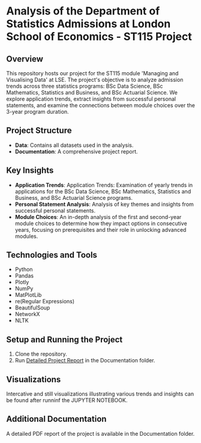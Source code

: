 # Analysis of the Department of Statistics Admissions at London School of Economics - ST115 Project

## Overview
This repository hosts our project for the ST115 module 'Managing and Visualising Data' at LSE. The project's objective is to analyze admission trends across three statistics programs: BSc Data Science, BSc Mathematics, Statistics and Business, and BSc Actuarial Science. We explore application trends, extract insights from successful personal statements, and examine the connections between module choices over the 3-year program duration.

## Project Structure

- **Data**: Contains all datasets used in the analysis.
- **Documentation**: A comprehensive project report.

## Key Insights

- **Application Trends**: Application Trends: Examination of yearly trends in applications for the BSc Data Science, BSc Mathematics, Statistics and Business, and BSc Actuarial Science programs.
- **Personal Statement Analysis**: Analysis of key themes and insights from successful personal statements.
- **Module Choices**: An in-depth analysis of the first and second-year module choices to determine how they impact options in consecutive years, focusing on prerequisites and their role in unlocking advanced modules.

## Technologies and Tools

- Python
- Pandas
- Plotly
- NumPy
- MatPlotLib
- re(Regular Expressions)
- BeautifulSoup
- NetworkX
- NLTK

## Setup and Running the Project

1. Clone the repository.
2. Run [Detailed Project Report](Documentation/final.ipynb) in the Documentation folder.

## Visualizations

Intercative and still visualizations illustrating various trends and insights can be found after runninf the JUPYTER NOTEBOOK.

## Additional Documentation

A detailed PDF report of the project is available in the Documentation folder.
